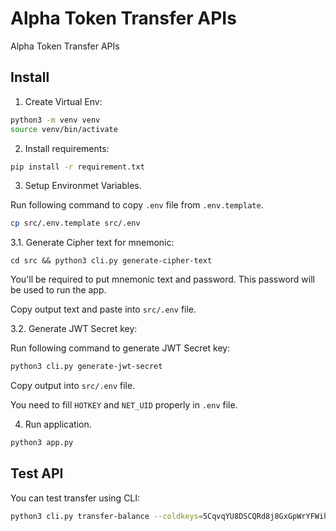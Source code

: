 # Alpha Token Transfer APIs

Alpha Token Transfer APIs

## Install

1. Create Virtual Env: 
```bash
python3 -m venv venv
source venv/bin/activate
```

2. Install requirements:
```bash
pip install -r requirement.txt
```

3. Setup Environmet Variables. 

Run following command to copy `.env` file from `.env.template`. 
```bash
cp src/.env.template src/.env
```

3.1. Generate Cipher text for mnemonic: 

```
cd src && python3 cli.py generate-cipher-text
```

You'll be required to put mnemonic text and password. This password will be used to run the app. 

Copy output text and paste into `src/.env` file. 

3.2. Generate JWT Secret key:

Run following command to generate JWT Secret key:
```bash
python3 cli.py generate-jwt-secret
```

Copy output into `src/.env` file. 

You need to fill `HOTKEY` and `NET_UID` properly in `.env` file. 

4. Run application. 

```bash
python3 app.py
```

## Test API 

You can test transfer using CLI: 
```bash
python3 cli.py transfer-balance --coldkeys=5CqvqYU8DSCQRd8j8GxGpWrYFWihraXvxjXjsAaU2AF9hs59,5HQtHtkorV8yrPzvUgPomHvcZuFoscvD1Js7vTaJanB4ZKme --amount_in_usd=10
```